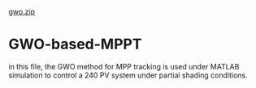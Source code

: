 [gwo.zip](https://github.com/salamalnasry/GWO-based-MPPT/files/15072629/gwo.zip)
# GWO-based-MPPT
in this file, the GWO method for MPP tracking is used under MATLAB simulation to control a 240 PV system under partial shading conditions. 
